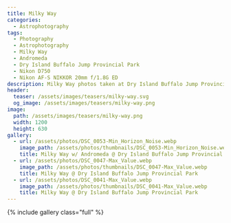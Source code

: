 ```yaml
---
title: Milky Way
categories:
  - Astrophotography
tags:
  - Photography
  - Astrophotography
  - Milky Way
  - Andromeda
  - Dry Island Buffalo Jump Provincial Park
  - Nikon D750
  - Nikon AF-S NIKKOR 20mm f/1.8G ED
description: Milky Way photos taken at Dry Island Buffalo Jump Provincial Park
header:
  teaser: /assets/images/teasers/milky-way.svg
  og_image: /assets/images/teasers/milky-way.png
image:
  path: /assets/images/teasers/milky-way.png
  width: 1200
  height: 630
gallery:
  - url: /assets/photos/DSC_0053-Min_Horizon_Noise.webp
    image_path: /assets/photos/thumbnails/DSC_0053-Min_Horizon_Noise.webp
    title: Milky Way w/ Andromeda @ Dry Island Buffalo Jump Provincial Park
  - url: /assets/photos/DSC_0047-Max_Value.webp
    image_path: /assets/photos/thumbnails/DSC_0047-Max_Value.webp
    title: Milky Way @ Dry Island Buffalo Jump Provincial Park
  - url: /assets/photos/DSC_0041-Max_Value.webp
    image_path: /assets/photos/thumbnails/DSC_0041-Max_Value.webp
    title: Milky Way @ Dry Island Buffalo Jump Provincial Park
---
```


{% include gallery class="full" %}
